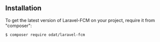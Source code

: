  
## Installation

To get the latest version of Laravel-FCM on your project, require it from "composer":


	$ composer require odat/laravel-fcm
 